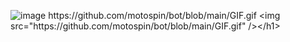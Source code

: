 ![image]([https://github.com/ZhengYaWei1992/ZWProgressView/blob/master/Untitled3.gif](https://github.com/motospin/bot/blob/main/GIF.gif))
https://github.com/motospin/bot/blob/main/GIF.gif
<img src="https://github.com/motospin/bot/blob/main/GIF.gif" /></h1>
